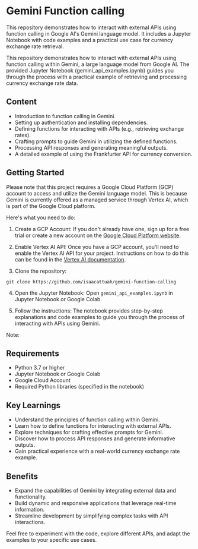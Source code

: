 # Gemini Function calling
This repository demonstrates how to interact with external APIs using function calling in Google AI's Gemini language model. It includes a Jupyter Notebook with code examples and a practical use case for currency exchange rate retrieval.

This repository demonstrates how to interact with external APIs using function calling within Gemini, a large language model from Google AI. The provided Jupyter Notebook (gemini_api_examples.ipynb) guides you through the process with a practical example of retrieving and processing currency exchange rate data.

## Content
* Introduction to function calling in Gemini.
* Setting up authentication and installing dependencies.
* Defining functions for interacting with APIs (e.g., retrieving exchange rates).
* Crafting prompts to guide Gemini in utilizing the defined functions.
* Processing API responses and generating meaningful outputs.
* A detailed example of using the Frankfurter API for currency conversion.
  
## Getting Started

Please note that this project requires a Google Cloud Platform (GCP) account to access and utilize the Gemini language model. This is because Gemini is currently offered as a managed service through Vertex AI, which is part of the Google Cloud platform.

Here's what you need to do:

1. Create a GCP Account: If you don't already have one, sign up for a free trial or create a new account on the [Google Cloud Platform website](https://cloud.google.com/?hl=en).
   
2. Enable Vertex AI API: Once you have a GCP account, you'll need to enable the Vertex AI API for your project. Instructions on how to do this can be found in the [Vertex AI documentation](https://cloud.google.com/vertex-ai/docs/start/cloud-environment).

3. Clone the repository:
```
git clone https://github.com/isaacattuah/gemini-function-calling
```

4. Open the Jupyter Notebook:
Open `gemini_api_examples.ipynb` in Jupyter Notebook or Google Colab.

5. Follow the instructions:
The notebook provides step-by-step explanations and code examples to guide you through the process of interacting with APIs using Gemini.

Note: 

## Requirements
* Python 3.7 or higher
* Jupyter Notebook or Google Colab
* Google Cloud Account
* Required Python libraries (specified in the notebook)

## Key Learnings
* Understand the principles of function calling within Gemini.
* Learn how to define functions for interacting with external APIs.
* Explore techniques for crafting effective prompts for Gemini.
* Discover how to process API responses and generate informative outputs.
* Gain practical experience with a real-world currency exchange rate example.
  
## Benefits
* Expand the capabilities of Gemini by integrating external data and functionality.
* Build dynamic and responsive applications that leverage real-time information.
* Streamline development by simplifying complex tasks with API interactions.


Feel free to experiment with the code, explore different APIs, and adapt the examples to your specific use cases.

